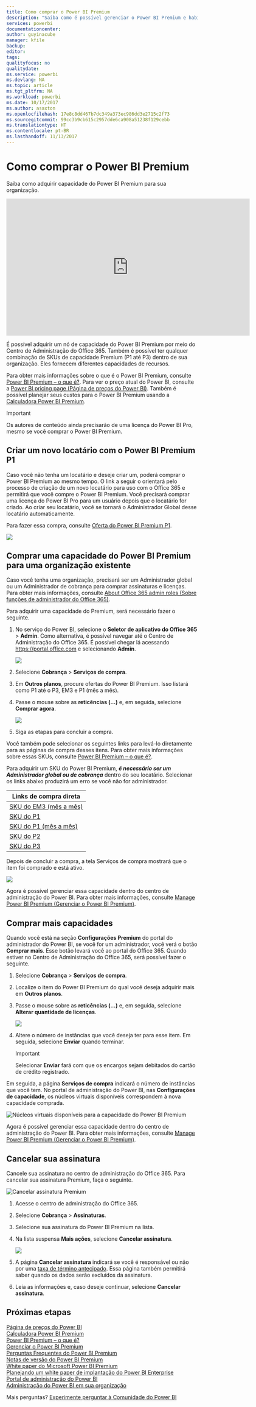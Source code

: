 ```yaml
---
title: Como comprar o Power BI Premium
description: "Saiba como é possível gerenciar o Power BI Premium e habilitar o acesso a conteúdo para toda a organização."
services: powerbi
documentationcenter: 
author: guyinacube
manager: kfile
backup: 
editor: 
tags: 
qualityfocus: no
qualitydate: 
ms.service: powerbi
ms.devlang: NA
ms.topic: article
ms.tgt_pltfrm: NA
ms.workload: powerbi
ms.date: 10/17/2017
ms.author: asaxton
ms.openlocfilehash: 17e8c8dd467b7dc349a373ec986dd3e2715c2f73
ms.sourcegitcommit: 99cc3b9cb615c2957dde6ca908a51238f129cebb
ms.translationtype: HT
ms.contentlocale: pt-BR
ms.lasthandoff: 11/13/2017
---
```

# <a name="how-to-purchase-power-bi-premium"></a>Como comprar o Power BI Premium
Saiba como adquirir capacidade do Power BI Premium para sua organização.

<iframe width="640" height="360" src="https://www.youtube.com/embed/NkvYs5Qp4iA?rel=0&amp;showinfo=0" frameborder="0" allowfullscreen></iframe>

É possível adquirir um nó de capacidade do Power BI Premium por meio do Centro de Administração do Office 365. Também é possível ter qualquer combinação de SKUs de capacidade Premium (P1 até P3) dentro de sua organização. Eles fornecem diferentes capacidades de recursos.

Para obter mais informações sobre o que é o Power BI Premium, consulte [Power BI Premium – o que é?](service-premium.md). Para ver o preço atual do Power BI, consulte a [Power BI pricing page (Página de preços do Power BI)](https://powerbi.microsoft.com/pricing/). Também é possível planejar seus custos para o Power BI Premium usando a [Calculadora Power BI Premium](https://powerbi.microsoft.com/calculator/).

> [!IMPORTANT]
> Os autores de conteúdo ainda precisarão de uma licença do Power BI Pro, mesmo se você comprar o Power BI Premium.
> 
> 

## <a name="create-a-new-tenant-with-power-bi-premium-p1"></a>Criar um novo locatário com o Power BI Premium P1
Caso você não tenha um locatário e deseje criar um, poderá comprar o Power BI Premium ao mesmo tempo. O link a seguir o orientará pelo processo de criação de um novo locatário para uso com o Office 365 e permitirá que você compre o Power BI Premium. Você precisará comprar uma licença do Power BI Pro para um usuário depois que o locatário for criado. Ao criar seu locatário, você se tornará o Administrador Global desse locatário automaticamente.

Para fazer essa compra, consulte [Oferta do Power BI Premium P1](https://signup.microsoft.com/Signup?OfferId=b3ec5615-cc11-48de-967d-8d79f7cb0af1).

![](media/service-admin-premium-purchase/premium-purchase-with-tenant.png)

## <a name="purchase-a-power-bi-premium-capacity-for-an-existing-organization"></a>Comprar uma capacidade do Power BI Premium para uma organização existente
Caso você tenha uma organização, precisará ser um Administrador global ou um Administrador de cobrança para comprar assinaturas e licenças. Para obter mais informações, consulte [About Office 365 admin roles (Sobre funções de administrador do Office 365)](https://support.office.com/article/About-Office-365-admin-roles-da585eea-f576-4f55-a1e0-87090b6aaa9d).

Para adquirir uma capacidade do Premium, será necessário fazer o seguinte.

1. No serviço do Power BI, selecione o **Seletor de aplicativo do Office 365** > **Admin**. Como alternativa, é possível navegar até o Centro de Administração do Office 365. É possível chegar lá acessando https://portal.office.com e selecionando **Admin**.
   
    ![](media/service-admin-premium-purchase/o365-app-picker.png)
2. Selecione **Cobrança** > **Serviços de compra**.
3. Em **Outros planos**, procure ofertas do Power BI Premium. Isso listará como P1 até o P3, EM3 e P1 (mês a mês).
4. Passe o mouse sobre as **reticências (...)** e, em seguida, selecione **Comprar agora**.
   
    ![](media/service-admin-premium-purchase/premium-purchase.png)
5. Siga as etapas para concluir a compra.

Você também pode selecionar os seguintes links para levá-lo diretamente para as páginas de compra desses itens. Para obter mais informações sobre essas SKUs, consulte [Power BI Premium – o que é?](service-premium.md#premiumskus).

Para adquirir um SKU do Power BI Premium, ***é necessário ser um Administrador global ou de cobrança*** dentro do seu locatário. Selecionar os links abaixo produzirá um erro se você não for administrador.

| Links de compra direta |
| --- |
| [SKU do EM3 (mês a mês)](https://portal.office.com/SubscriptionDetails?OfferId=4004702D-749C-4F74-BF47-3048F1833780&adminportal=1) |
| [SKU do P1](https://portal.office.com/SubscriptionDetails?OfferId=b3ec5615-cc11-48de-967d-8d79f7cb0af1&adminportal=1) |
| [SKU do P1 (mês a mês)](https://portal.office.com/SubscriptionDetails?OfferId=E4C8EDD3-74A1-4D42-A738-C647972FBE81&adminportal=1) |
| [SKU do P2](https://portal.office.com/SubscriptionDetails?OfferId=062F2AA7-B4BC-4B0E-980F-2072102D8605&adminportal=1) |
| [SKU do P3](https://portal.office.com/SubscriptionDetails?OfferId=40c7d673-375c-42a1-84ca-f993a524fed0&adminportal=1) |

Depois de concluir a compra, a tela Serviços de compra mostrará que o item foi comprado e está ativo.

![](media/service-admin-premium-purchase/premium-purchased.png)

Agora é possível gerenciar essa capacidade dentro do centro de administração do Power BI. Para obter mais informações, consulte [Manage Power BI Premium (Gerenciar o Power BI Premium)](service-admin-premium-manage.md).

## <a name="purchase-more-capacities"></a>Comprar mais capacidades
Quando você está na seção **Configurações Premium** do portal do administrador do Power BI, se você for um administrador, você verá o botão **Comprar mais**. Esse botão levará você ao portal do Office 365. Quando estiver no Centro de Administração do Office 365, será possível fazer o seguinte.

1. Selecione **Cobrança** > **Serviços de compra**.
2. Localize o item do Power BI Premium do qual você deseja adquirir mais em **Outros planos**.
3. Passe o mouse sobre as **reticências (...)** e, em seguida, selecione **Alterar quantidade de licenças**.
   
    ![](media/service-admin-premium-purchase/premium-purchase-more.png)
4. Altere o número de instâncias que você deseja ter para esse item. Em seguida, selecione **Enviar** quando terminar.
   
   > [!IMPORTANT]
   > Selecionar **Enviar** fará com que os encargos sejam debitados do cartão de crédito registrado.
   > 
   > 

Em seguida, a página **Serviços de compra** indicará o número de instâncias que você tem. No portal de administração do Power BI, nas **Configurações de capacidade**, os núcleos virtuais disponíveis correspondem à nova capacidade comprada.

![Núcleos virtuais disponíveis para a capacidade do Power BI Premium](media/service-admin-premium-purchase/premium-capacities.png)

Agora é possível gerenciar essa capacidade dentro do centro de administração do Power BI. Para obter mais informações, consulte [Manage Power BI Premium (Gerenciar o Power BI Premium)](service-admin-premium-manage.md).

## <a name="cancel-your-subscription"></a>Cancelar sua assinatura
Cancele sua assinatura no centro de administração do Office 365. Para cancelar sua assinatura Premium, faça o seguinte.

![](media/service-admin-premium-purchase/premium-cancel-subscription.png "Cancelar assinatura Premium")

1. Acesse o centro de administração do Office 365.
2. Selecione **Cobrança** > **Assinaturas**.
3. Selecione sua assinatura do Power BI Premium na lista.
4. Na lista suspensa **Mais ações**, selecione **Cancelar assinatura**.
   
    ![](media/service-admin-premium-purchase/o365-more-actions.png)
5. A página **Cancelar assinatura** indicará se você é responsável ou não por uma [taxa de término antecipado](https://support.office.com/article/early-termination-fees-6487d4de-401a-466f-8bc3-c0beb5cc40d3). Essa página também permitirá saber quando os dados serão excluídos da assinatura.
6. Leia as informações e, caso deseje continuar, selecione **Cancelar assinatura**.

## <a name="next-steps"></a>Próximas etapas
[Página de preços do Power BI](https://powerbi.microsoft.com/pricing/)  
[Calculadora Power BI Premium](https://powerbi.microsoft.com/calculator/)  
[Power BI Premium – o que é?](service-premium.md)  
[Gerenciar o Power BI Premium](service-admin-premium-manage.md)  
[Perguntas Frequentes do Power BI Premium](service-premium-faq.md)  
[Notas de versão do Power BI Premium](service-premium-release-notes.md)  
[White paper do Microsoft Power BI Premium](https://aka.ms/pbipremiumwhitepaper)  
[Planejando um white paper de implantação do Power BI Enterprise](https://aka.ms/pbienterprisedeploy)  
[Portal de administração do Power BI](service-admin-portal.md)  
[Administração do Power BI em sua organização](service-admin-administering-power-bi-in-your-organization.md)  

Mais perguntas? [Experimente perguntar à Comunidade do Power BI](http://community.powerbi.com/)

